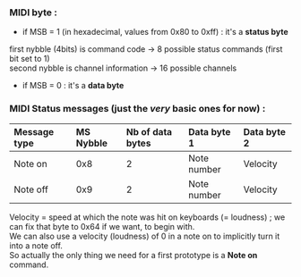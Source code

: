 ### MIDI byte : 
- if MSB = 1 (in hexadecimal, values from 0x80 to 0xff) : it's a __status byte__  

first nybble (4bits) is command code -> 8 possible status commands (first bit set to 1)  
second nybble is channel information -> 16 possible channels

- if MSB = 0 : it's a __data byte__


### MIDI Status messages (just the *very* basic ones for now) : 
| Message type | MS Nybble | Nb of data bytes | Data byte 1 | Data byte 2 |
| :- | :- | :- | :- | :- | 
| Note on | 0x8 | 2 | Note number | Velocity |
| Note off | 0x9 | 2 | Note number | Velocity |


Velocity = speed at which the note was hit on keyboards (= loudness) ; we can fix that byte to 0x64 if we want, to begin with.  
We can also use a velocity (loudness) of 0 in a note on to implicitly turn it into a note off.  
So actually the only thing we need for a first prototype is a __Note on__ command.  





